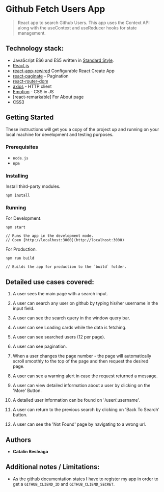 # Github Fetch Users App

> React app to search Github Users. This app uses the Context API along with the useContext and useReducer hooks for state management.

## Technology stack:
- JavaScript ES6 and ES5 written in [Standard Style](https://standardjs.com/).
- [React.js](https://reactjs.org/)
- [react-app-rewired](https://github.com/timarney/react-app-rewired) Configurable React Create App
- [react-paginate](https://github.com/AdeleD/react-paginate) - Pagination
- [react-router-dom](https://github.com/ReactTraining/react-router)
- [axios](https://github.com/axios/axios) - HTTP client
- [Emotion](https://emotion.sh/) - CSS in JS
- [react-remarkable] For About page
- CSS3

## Getting Started

These instructions will get you a copy of the project up and running on your local machine for development and testing purposes. 

### Prerequisites
- `node.js`
- `npm`


### Installing

Install third-party modules.
```
npm install
```
### Running

For Development.
```
npm start

// Runs the app in the development mode.
// Open [http://localhost:3000](http://localhost:3000)
```
For Production.
```
npm run build

// Builds the app for production to the `build` folder.
```


## Detailed use cases covered:
1. A user sees the main page with a search input.

2. A user can search any user on github by typing his/her username in the input field.

3. A user can see the search query in the window query bar.

4. A user can see Loading cards while the data is fetching.

5. A user can see searched users (12 per page).

6. A user can see pagination.

7. When a user changes the page number - the page will automatically scroll smoothly to the top of the page and then request the desired page.

8. A user can see a warning alert in case the request returned a message.

9. A user can view detailed information about a user by clicking on the 'More' Button.

10. A detailed user information can be found on '/user/:username'.

11. A user can return to the previous search by clicking on 'Back To Search' button.

12. A user can see the 'Not Found' page by navigating to a wrong url.


## Authors

* **Catalin Besleaga** 

## Additional notes / Limitations:
- As the github documentation states I have to register my app in order to get a `GITHUB_CLIEND_ID` and `GITHUB_CLIEND_SECRET`.

